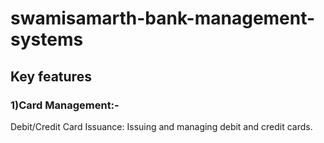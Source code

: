 <h1>swamisamarth-bank-management-systems</h1>
<h2>Key features</h2>
 <h3>1)Card Management:-</h3>
Debit/Credit Card Issuance: Issuing and managing debit and credit cards.
